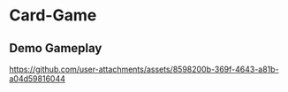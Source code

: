 # Card-Game

## Demo Gameplay

https://github.com/user-attachments/assets/8598200b-369f-4643-a81b-a04d59816044

